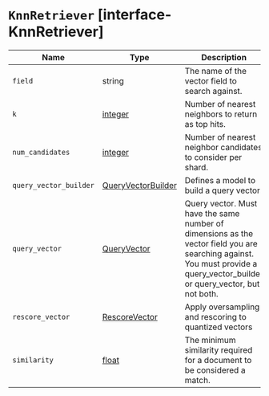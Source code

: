 # `KnnRetriever` [interface-KnnRetriever]

| Name | Type | Description |
| - | - | - |
| `field` | string | The name of the vector field to search against. |
| `k` | [integer](./integer.md) | Number of nearest neighbors to return as top hits. |
| `num_candidates` | [integer](./integer.md) | Number of nearest neighbor candidates to consider per shard. |
| `query_vector_builder` | [QueryVectorBuilder](./QueryVectorBuilder.md) | Defines a model to build a query vector. |
| `query_vector` | [QueryVector](./QueryVector.md) | Query vector. Must have the same number of dimensions as the vector field you are searching against. You must provide a query_vector_builder or query_vector, but not both. |
| `rescore_vector` | [RescoreVector](./RescoreVector.md) | Apply oversampling and rescoring to quantized vectors |
| `similarity` | [float](./float.md) | The minimum similarity required for a document to be considered a match. |

